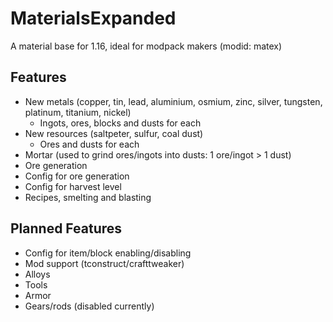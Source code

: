 # MaterialsExpanded
A material base for 1.16, ideal for modpack makers (modid: matex)

## Features
- New metals (copper, tin, lead, aluminium, osmium, zinc, silver, tungsten, platinum, titanium, nickel)
  - Ingots, ores, blocks and dusts for each
- New resources (saltpeter, sulfur, coal dust)
  - Ores and dusts for each
 - Mortar (used to grind ores/ingots into dusts: 1 ore/ingot > 1 dust)
- Ore generation
- Config for ore generation
- Config for harvest level
- Recipes, smelting and blasting

## Planned Features
- Config for item/block enabling/disabling
- Mod support (tconstruct/crafttweaker)
- Alloys
- Tools
- Armor
- Gears/rods (disabled currently)
